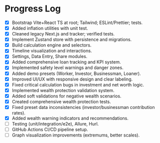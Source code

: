 # Progress Log

- [x] Bootstrap Vite+React TS at root; Tailwind; ESLint/Prettier; tests.
- [x] Added inflation utilities with unit test.
- [x] Cleaned legacy Next.js and tracker; verified tests.
- [x] Implement Zustand store with persistence and migrations.
- [x] Build calculation engine and selectors.
- [x] Timeline visualization and interactions.
- [x] Settings, Data Entry, Share modules.
- [x] Added comprehensive loan tracking and KPI system.
- [x] Implemented safety level warnings and danger zones.
- [x] Added demo presets (Worker, Investor, Businessman, Loaner).
- [x] Improved UI/UX with responsive design and clear labeling.
- [x] Fixed critical calculation bugs in investment and net worth logic.
- [x] Implemented wealth protection validation system.
- [x] Added soft validations for negative wealth scenarios.
- [x] Created comprehensive wealth protection tests.
- [x] Fixed preset data inconsistencies (investor/businessman contribution rates).
- [x] Added wealth warning indicators and recommendations.
- [ ] Testing (unit/integration/e2e), Allure, Hurl.
- [ ] GitHub Actions CI/CD pipeline setup.
- [ ] Graph visualization improvements (extremums, better scales).
